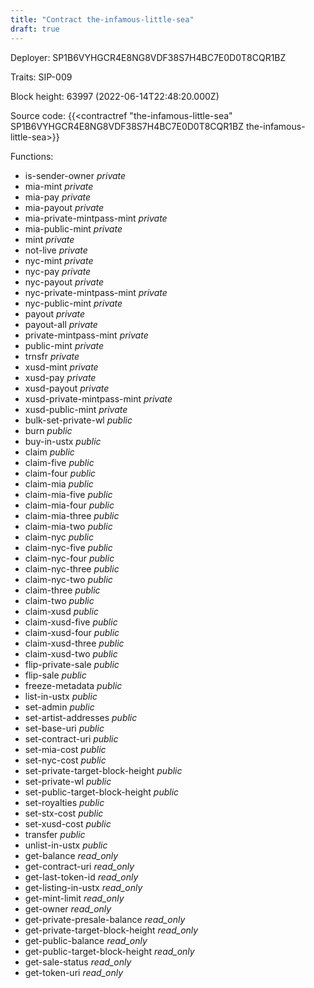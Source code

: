 ```yaml
---
title: "Contract the-infamous-little-sea"
draft: true
---
```

Deployer: SP1B6VYHGCR4E8NG8VDF38S7H4BC7E0D0T8CQR1BZ

Traits:
SIP-009 



Block height: 63997 (2022-06-14T22:48:20.000Z)

Source code: {{<contractref "the-infamous-little-sea" SP1B6VYHGCR4E8NG8VDF38S7H4BC7E0D0T8CQR1BZ the-infamous-little-sea>}}

Functions:

* is-sender-owner _private_
* mia-mint _private_
* mia-pay _private_
* mia-payout _private_
* mia-private-mintpass-mint _private_
* mia-public-mint _private_
* mint _private_
* not-live _private_
* nyc-mint _private_
* nyc-pay _private_
* nyc-payout _private_
* nyc-private-mintpass-mint _private_
* nyc-public-mint _private_
* payout _private_
* payout-all _private_
* private-mintpass-mint _private_
* public-mint _private_
* trnsfr _private_
* xusd-mint _private_
* xusd-pay _private_
* xusd-payout _private_
* xusd-private-mintpass-mint _private_
* xusd-public-mint _private_
* bulk-set-private-wl _public_
* burn _public_
* buy-in-ustx _public_
* claim _public_
* claim-five _public_
* claim-four _public_
* claim-mia _public_
* claim-mia-five _public_
* claim-mia-four _public_
* claim-mia-three _public_
* claim-mia-two _public_
* claim-nyc _public_
* claim-nyc-five _public_
* claim-nyc-four _public_
* claim-nyc-three _public_
* claim-nyc-two _public_
* claim-three _public_
* claim-two _public_
* claim-xusd _public_
* claim-xusd-five _public_
* claim-xusd-four _public_
* claim-xusd-three _public_
* claim-xusd-two _public_
* flip-private-sale _public_
* flip-sale _public_
* freeze-metadata _public_
* list-in-ustx _public_
* set-admin _public_
* set-artist-addresses _public_
* set-base-uri _public_
* set-contract-uri _public_
* set-mia-cost _public_
* set-nyc-cost _public_
* set-private-target-block-height _public_
* set-private-wl _public_
* set-public-target-block-height _public_
* set-royalties _public_
* set-stx-cost _public_
* set-xusd-cost _public_
* transfer _public_
* unlist-in-ustx _public_
* get-balance _read_only_
* get-contract-uri _read_only_
* get-last-token-id _read_only_
* get-listing-in-ustx _read_only_
* get-mint-limit _read_only_
* get-owner _read_only_
* get-private-presale-balance _read_only_
* get-private-target-block-height _read_only_
* get-public-balance _read_only_
* get-public-target-block-height _read_only_
* get-sale-status _read_only_
* get-token-uri _read_only_
